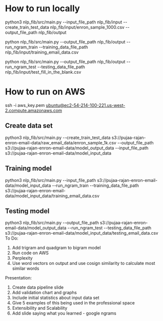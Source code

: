 # How to run locally

python3 nlp_fib/src/main.py --input_file_path nlp_fib/input --create_train_test_data nlp_fib/input/enron_sample_1000.csv --output_file_path nlp_fib/output

python nlp_fib/src/main.py  --output_file_path nlp_fib/output --run_ngram_train --training_data_file_path nlp_fib/input/training_email_data.csv 

python nlp_fib/src/main.py  --output_file_path nlp_fib/output --run_ngram_test --testing_data_file_path nlp_fib/input/test_fill_in_the_blank.csv 

# How to run on AWS

ssh -i aws_key.pem ubuntu@ec2-54-214-100-221.us-west-2.compute.amazonaws.com
## Create data set
python3 nlp_fib/src/main.py --create_train_test_data s3://pujaa-rajan-enron-email-data/raw_email_data/enron_sample_1k.csv --output_file_path s3://pujaa-rajan-enron-email-data/model_output_data --input_file_path  s3://pujaa-rajan-enron-email-data/model_input_data
## Training model
python3 nlp_fib/src/main.py  --input_file_path s3://pujaa-rajan-enron-email-data/model_input_data --run_ngram_train --training_data_file_path s3://pujaa-rajan-enron-email-data/model_input_data/training_email_data.csv
## Testing model
python3 nlp_fib/src/main.py  --output_file_path s3://pujaa-rajan-enron-email-data/model_output_data --run_ngram_test --testing_data_file_path s3://pujaa-rajan-enron-email-data/model_input_data/testing_email_data.csv To Do:
    
1. Add trigram and quadgram to bigram model
2. Run code on AWS
3. Perplexity
4. Use word vectors on output and use cosign similarity to calculate most similar words

Presentation:
1. Create data pipeline slide
2. Add validation chart and graphs
3. Include initial statistics about input data set
4. Give 5 examples of this being used in the professional space
5. Extensibility and Scalability
6. Add slide saying what you learned - google ngrams
